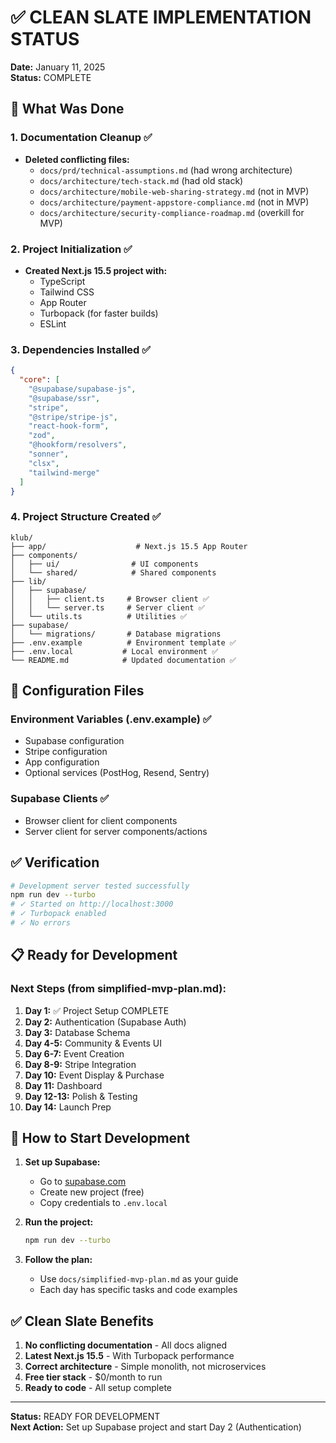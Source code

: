 # ✅ CLEAN SLATE IMPLEMENTATION STATUS

**Date:** January 11, 2025  
**Status:** COMPLETE

## 🎯 What Was Done

### 1. Documentation Cleanup ✅
- **Deleted conflicting files:**
  - `docs/prd/technical-assumptions.md` (had wrong architecture)
  - `docs/architecture/tech-stack.md` (had old stack)
  - `docs/architecture/mobile-web-sharing-strategy.md` (not in MVP)
  - `docs/architecture/payment-appstore-compliance.md` (not in MVP)
  - `docs/architecture/security-compliance-roadmap.md` (overkill for MVP)

### 2. Project Initialization ✅
- **Created Next.js 15.5 project with:**
  - TypeScript
  - Tailwind CSS
  - App Router
  - Turbopack (for faster builds)
  - ESLint

### 3. Dependencies Installed ✅
```json
{
  "core": [
    "@supabase/supabase-js",
    "@supabase/ssr",
    "stripe",
    "@stripe/stripe-js",
    "react-hook-form",
    "zod",
    "@hookform/resolvers",
    "sonner",
    "clsx",
    "tailwind-merge"
  ]
}
```

### 4. Project Structure Created ✅
```
klub/
├── app/                    # Next.js 15.5 App Router
├── components/
│   ├── ui/                # UI components
│   └── shared/            # Shared components
├── lib/
│   ├── supabase/
│   │   ├── client.ts     # Browser client ✅
│   │   └── server.ts     # Server client ✅
│   └── utils.ts          # Utilities ✅
├── supabase/
│   └── migrations/       # Database migrations
├── .env.example          # Environment template ✅
├── .env.local           # Local environment ✅
└── README.md            # Updated documentation ✅
```

## 🔧 Configuration Files

### Environment Variables (.env.example) ✅
- Supabase configuration
- Stripe configuration
- App configuration
- Optional services (PostHog, Resend, Sentry)

### Supabase Clients ✅
- Browser client for client components
- Server client for server components/actions

## ✅ Verification

```bash
# Development server tested successfully
npm run dev --turbo
# ✓ Started on http://localhost:3000
# ✓ Turbopack enabled
# ✓ No errors
```

## 📋 Ready for Development

### Next Steps (from simplified-mvp-plan.md):
1. **Day 1:** ✅ Project Setup COMPLETE
2. **Day 2:** Authentication (Supabase Auth)
3. **Day 3:** Database Schema
4. **Day 4-5:** Community & Events UI
5. **Day 6-7:** Event Creation
6. **Day 8-9:** Stripe Integration
7. **Day 10:** Event Display & Purchase
8. **Day 11:** Dashboard
9. **Day 12-13:** Polish & Testing
10. **Day 14:** Launch Prep

## 🚀 How to Start Development

1. **Set up Supabase:**
   - Go to [supabase.com](https://supabase.com)
   - Create new project (free)
   - Copy credentials to `.env.local`

2. **Run the project:**
   ```bash
   npm run dev --turbo
   ```

3. **Follow the plan:**
   - Use `docs/simplified-mvp-plan.md` as your guide
   - Each day has specific tasks and code examples

## ✅ Clean Slate Benefits

1. **No conflicting documentation** - All docs aligned
2. **Latest Next.js 15.5** - With Turbopack performance
3. **Correct architecture** - Simple monolith, not microservices
4. **Free tier stack** - $0/month to run
5. **Ready to code** - All setup complete

---

**Status:** READY FOR DEVELOPMENT  
**Next Action:** Set up Supabase project and start Day 2 (Authentication)